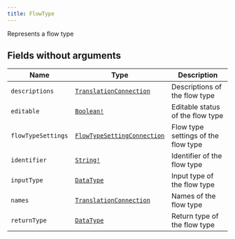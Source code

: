 ```yaml
---
title: FlowType
---
```


Represents a flow type

## Fields without arguments

| Name | Type | Description |
|------|------|-------------|
| `descriptions` | [`TranslationConnection`](../object/translationconnection.md) | Descriptions of the flow type |
| `editable` | [`Boolean!`](../scalar/boolean.md) | Editable status of the flow type |
| `flowTypeSettings` | [`FlowTypeSettingConnection`](../object/flowtypesettingconnection.md) | Flow type settings of the flow type |
| `identifier` | [`String!`](../scalar/string.md) | Identifier of the flow type |
| `inputType` | [`DataType`](../object/datatype.md) | Input type of the flow type |
| `names` | [`TranslationConnection`](../object/translationconnection.md) | Names of the flow type |
| `returnType` | [`DataType`](../object/datatype.md) | Return type of the flow type |

